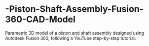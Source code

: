 # -Piston-Shaft-Assembly-Fusion-360-CAD-Model
Parametric 3D model of a piston and shaft assembly designed using Autodesk Fusion 360, following a YouTube step-by-step tutorial. 
